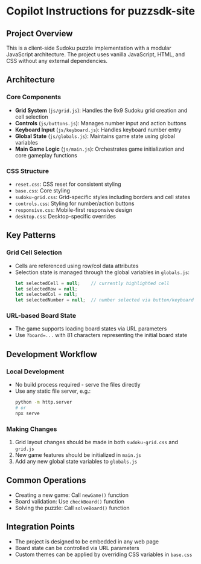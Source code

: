 # Copilot Instructions for puzzsdk-site

## Project Overview
This is a client-side Sudoku puzzle implementation with a modular JavaScript architecture. The project uses vanilla JavaScript, HTML, and CSS without any external dependencies.

## Architecture

### Core Components
- **Grid System** (`js/grid.js`): Handles the 9x9 Sudoku grid creation and cell selection
- **Controls** (`js/buttons.js`): Manages number input and action buttons
- **Keyboard Input** (`js/keyboard.js`): Handles keyboard number entry
- **Global State** (`js/globals.js`): Maintains game state using global variables
- **Main Game Logic** (`js/main.js`): Orchestrates game initialization and core gameplay functions

### CSS Structure
- `reset.css`: CSS reset for consistent styling
- `base.css`: Core styling
- `sudoku-grid.css`: Grid-specific styles including borders and cell states
- `controls.css`: Styling for number/action buttons
- `responsive.css`: Mobile-first responsive design
- `desktop.css`: Desktop-specific overrides

## Key Patterns

### Grid Cell Selection
- Cells are referenced using row/col data attributes
- Selection state is managed through the global variables in `globals.js`:
  ```javascript
  let selectedCell = null;    // currently highlighted cell
  let selectedRow = null;
  let selectedCol = null;
  let selectedNumber = null;  // number selected via button/keyboard
  ```

### URL-based Board State
- The game supports loading board states via URL parameters
- Use `?board=...` with 81 characters representing the initial board state

## Development Workflow

### Local Development
- No build process required - serve the files directly
- Use any static file server, e.g.:
  ```bash
  python -m http.server
  # or
  npx serve
  ```

### Making Changes
1. Grid layout changes should be made in both `sudoku-grid.css` and `grid.js`
2. New game features should be initialized in `main.js`
3. Add any new global state variables to `globals.js`

## Common Operations
- Creating a new game: Call `newGame()` function
- Board validation: Use `checkBoard()` function
- Solving the puzzle: Call `solveBoard()` function

## Integration Points
- The project is designed to be embedded in any web page
- Board state can be controlled via URL parameters
- Custom themes can be applied by overriding CSS variables in `base.css`